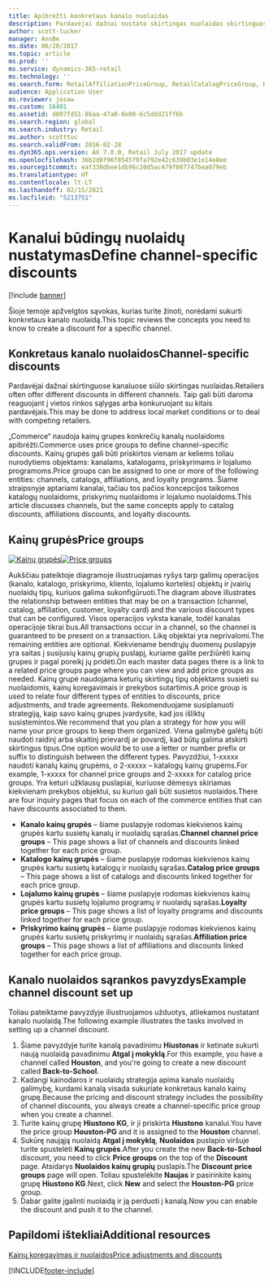 ```yaml
---
title: Apibrėžti konkretaus kanalo nuolaidas
description: Pardavėjai dažnai nustato skirtingas nuolaidas skirtinguose kanaluose. Šioje temoje apžvelgtos sąvokas, kurias turite žinoti, norėdami sukurti konkretaus kanalo nuolaidą.
author: scott-tucker
manager: AnnBe
ms.date: 06/20/2017
ms.topic: article
ms.prod: ''
ms.service: dynamics-365-retail
ms.technology: ''
ms.search.form: RetailAffiliationPriceGroup, RetailCatalogPriceGroup, RetailChannelPriceGroup, RetailDiscountPriceGroup, RetailDiscountPricingWorkspace, RetailPeriodicDiscount, RetailStoreItemPriceList, RetailStoreTable
audience: Application User
ms.reviewer: josaw
ms.custom: 16401
ms.assetid: d807fd51-86aa-47a0-8e00-6c5ddd21ff6b
ms.search.region: global
ms.search.industry: Retail
ms.author: scotttuc
ms.search.validFrom: 2016-02-28
ms.dyn365.ops.version: AX 7.0.0, Retail July 2017 update
ms.openlocfilehash: 36b2d8f96f8545f9fa792e42c639b03e1e14e8ee
ms.sourcegitcommit: eaf330dbee1db96c20d5ac479f007747bea079eb
ms.translationtype: HT
ms.contentlocale: lt-LT
ms.lasthandoff: 02/15/2021
ms.locfileid: "5213751"
---
```

# <a name="define-channel-specific-discounts"></a><span data-ttu-id="3bbe2-104">Kanalui būdingų nuolaidų nustatymas</span><span class="sxs-lookup"><span data-stu-id="3bbe2-104">Define channel-specific discounts</span></span>

[!include [banner](includes/banner.md)]

<span data-ttu-id="3bbe2-105">Šioje temoje apžvelgtos sąvokas, kurias turite žinoti, norėdami sukurti konkretaus kanalo nuolaidą.</span><span class="sxs-lookup"><span data-stu-id="3bbe2-105">This topic reviews the concepts you need to know to create a discount for a specific channel.</span></span>

## <a name="channel-specific-discounts"></a><span data-ttu-id="3bbe2-106">Konkretaus kanalo nuolaidos</span><span class="sxs-lookup"><span data-stu-id="3bbe2-106">Channel-specific discounts</span></span>

<span data-ttu-id="3bbe2-107">Pardavėjai dažnai skirtinguose kanaluose siūlo skirtingas nuolaidas.</span><span class="sxs-lookup"><span data-stu-id="3bbe2-107">Retailers often offer different discounts in different channels.</span></span> <span data-ttu-id="3bbe2-108">Taip gali būti daroma reaguojant į vietos rinkos sąlygas arba konkuruojant su kitais pardavėjais.</span><span class="sxs-lookup"><span data-stu-id="3bbe2-108">This may be done to address local market conditions or to deal with competing retailers.</span></span>

<span data-ttu-id="3bbe2-109">„Commerce“ naudoja kainų grupes konkrečių kanalų nuolaidoms apibrėžti.</span><span class="sxs-lookup"><span data-stu-id="3bbe2-109">Commerce uses price groups to define channel-specific discounts.</span></span> <span data-ttu-id="3bbe2-110">Kainų grupės gali būti priskirtos vienam ar keliems toliau nurodytiems objektams: kanalams, katalogams, priskyrimams ir lojalumo programoms.</span><span class="sxs-lookup"><span data-stu-id="3bbe2-110">Price groups can be assigned to one or more of the following entities: channels, catalogs, affiliations, and loyalty programs.</span></span> <span data-ttu-id="3bbe2-111">Šiame straipsnyje aptariami kanalai, tačiau tos pačios koncepcijos taikomos katalogų nuolaidoms, priskyrimų nuolaidoms ir lojalumo nuolaidoms.</span><span class="sxs-lookup"><span data-stu-id="3bbe2-111">This article discusses channels, but the same concepts apply to catalog discounts, affiliations discounts, and loyalty discounts.</span></span>

## <a name="price-groups"></a><span data-ttu-id="3bbe2-112">Kainų grupės</span><span class="sxs-lookup"><span data-stu-id="3bbe2-112">Price groups</span></span>

<span data-ttu-id="3bbe2-113">[![Kainų grupės](./media/price-groups-1024x608.png)](./media/price-groups.png)</span><span class="sxs-lookup"><span data-stu-id="3bbe2-113">[![Price groups](./media/price-groups-1024x608.png)](./media/price-groups.png)</span></span>

<span data-ttu-id="3bbe2-114">Aukščiau pateiktoje diagramoje iliustruojamas ryšys tarp galimų operacijos (kanalo, katalogo, priskyrimo, kliento, lojalumo kortelės) objektų ir įvairių nuolaidų tipų, kuriuos galima sukonfigūruoti.</span><span class="sxs-lookup"><span data-stu-id="3bbe2-114">The diagram above illustrates the relationship between entities that may be on a transaction (channel, catalog, affiliation, customer, loyalty card) and the various discount types that can be configured.</span></span> <span data-ttu-id="3bbe2-115">Visos operacijos vyksta kanale, todėl kanalas operacijoje tikrai bus.</span><span class="sxs-lookup"><span data-stu-id="3bbe2-115">All transactions occur in a channel, so the channel is guaranteed to be present on a transaction.</span></span> <span data-ttu-id="3bbe2-116">Likę objektai yra neprivalomi.</span><span class="sxs-lookup"><span data-stu-id="3bbe2-116">The remaining entities are optional.</span></span> <span data-ttu-id="3bbe2-117">Kiekviename bendrųjų duomenų puslapyje yra saitas į susijusių kainų grupių puslapį, kuriame galite peržiūrėti kainų grupes ir pagal poreikį jų pridėti.</span><span class="sxs-lookup"><span data-stu-id="3bbe2-117">On each master data pages there is a link to a related price groups page where you can view and add price groups as needed.</span></span> <span data-ttu-id="3bbe2-118">Kainų grupė naudojama keturių skirtingų tipų objektams susieti su nuolaidomis, kainų koregavimais ir prekybos sutartimis.</span><span class="sxs-lookup"><span data-stu-id="3bbe2-118">A price group is used to relate four different types of entities to discounts, price adjustments, and trade agreements.</span></span> <span data-ttu-id="3bbe2-119">Rekomenduojame susiplanuoti strategiją, kaip savo kainų grupes įvardysite, kad jos išliktų susistemintos.</span><span class="sxs-lookup"><span data-stu-id="3bbe2-119">We recommend that you plan a strategy for how you will name your price groups to keep them organized.</span></span> <span data-ttu-id="3bbe2-120">Viena galimybė galėtų būti naudoti raidinį arba skaitinį prievardį ar povardį, kad būtų galima atskirti skirtingus tipus.</span><span class="sxs-lookup"><span data-stu-id="3bbe2-120">One option would be to use a letter or number prefix or suffix to distinguish between the different types.</span></span> <span data-ttu-id="3bbe2-121">Pavyzdžiui, 1-xxxxx naudoti kanalų kainų grupėms, o 2-xxxxx – katalogų kainų grupėms.</span><span class="sxs-lookup"><span data-stu-id="3bbe2-121">For example, 1-xxxxx for channel price groups and 2-xxxxx for catalog price groups.</span></span> <span data-ttu-id="3bbe2-122">Yra keturi užklausų puslapiai, kuriuose dėmesys skiriamas kiekvienam prekybos objektui, su kuriuo gali būti susietos nuolaidos.</span><span class="sxs-lookup"><span data-stu-id="3bbe2-122">There are four inquiry pages that focus on each of the commerce entities that can have discounts associated to them.</span></span>

- <span data-ttu-id="3bbe2-123">**Kanalo kainų grupės** – šiame puslapyje rodomas kiekvienos kainų grupės kartu susietų kanalų ir nuolaidų sąrašas.</span><span class="sxs-lookup"><span data-stu-id="3bbe2-123">**Channel channel price groups** – This page shows a list of channels and discounts linked together for each price group.</span></span>
- <span data-ttu-id="3bbe2-124">**Katalogo kainų grupės** – šiame puslapyje rodomas kiekvienos kainų grupės kartu susietų katalogų ir nuolaidų sąrašas.</span><span class="sxs-lookup"><span data-stu-id="3bbe2-124">**Catalog price groups** – This page shows a list of catalogs and discounts linked together for each price group.</span></span>
- <span data-ttu-id="3bbe2-125">**Lojalumo kainų grupės** – šiame puslapyje rodomas kiekvienos kainų grupės kartu susietų lojalumo programų ir nuolaidų sąrašas.</span><span class="sxs-lookup"><span data-stu-id="3bbe2-125">**Loyalty price groups** – This page shows a list of loyalty programs and discounts linked together for each price group.</span></span>
- <span data-ttu-id="3bbe2-126">**Priskyrimo kainų grupės** – šiame puslapyje rodomas kiekvienos kainų grupės kartu susietų priskyrimų ir nuolaidų sąrašas.</span><span class="sxs-lookup"><span data-stu-id="3bbe2-126">**Affiliation price groups** – This page shows a list of affiliations and discounts linked together for each price group.</span></span>

## <a name="example-channel-discount-set-up"></a><span data-ttu-id="3bbe2-127">Kanalo nuolaidos sąrankos pavyzdys</span><span class="sxs-lookup"><span data-stu-id="3bbe2-127">Example channel discount set up</span></span>

<span data-ttu-id="3bbe2-128">Toliau pateiktame pavyzdyje iliustruojamos užduotys, atliekamos nustatant kanalo nuolaidą.</span><span class="sxs-lookup"><span data-stu-id="3bbe2-128">The following example illustrates the tasks involved in setting up a channel discount.</span></span>

1. <span data-ttu-id="3bbe2-129">Šiame pavyzdyje turite kanalą pavadinimu **Hiustonas** ir ketinate sukurti naują nuolaidą pavadinimu **Atgal į mokyklą**.</span><span class="sxs-lookup"><span data-stu-id="3bbe2-129">For this example, you have a channel called **Houston**, and you're going to create a new discount called **Back-to-School**.</span></span>
2. <span data-ttu-id="3bbe2-130">Kadangi kainodaros ir nuolaidų strategija apima kanalo nuolaidų galimybę, kurdami kanalą visada sukuriate konkretaus kanalo kainų grupę.</span><span class="sxs-lookup"><span data-stu-id="3bbe2-130">Because the pricing and discount strategy includes the possibility of channel discounts, you always create a channel-specific price group when you create a channel.</span></span>
3. <span data-ttu-id="3bbe2-131">Turite kainų grupę **Hiustono KG**, ir ji priskirta **Hiustono** kanalui.</span><span class="sxs-lookup"><span data-stu-id="3bbe2-131">You have the price group **Houston-PG** and it is assigned to the **Houston** channel.</span></span>
4. <span data-ttu-id="3bbe2-132">Sukūrę naująją nuolaidą **Atgal į mokyklą**, **Nuolaidos** puslapio viršuje turite spustelėti **Kainų grupės**.</span><span class="sxs-lookup"><span data-stu-id="3bbe2-132">After you create the new **Back-to-School** discount, you need to click **Price groups** on the top of the **Discount** page.</span></span> <span data-ttu-id="3bbe2-133">Atsidarys **Nuolaidos kainų grupių** puslapis.</span><span class="sxs-lookup"><span data-stu-id="3bbe2-133">The **Discount price groups** page will open.</span></span> <span data-ttu-id="3bbe2-134">Toliau spustelėkite **Naujas** ir pasirinkite kainų grupę **Hiustono KG**.</span><span class="sxs-lookup"><span data-stu-id="3bbe2-134">Next, click **New** and select the **Houston-PG** price group.</span></span>
5. <span data-ttu-id="3bbe2-135">Dabar galite įgalinti nuolaidą ir ją perduoti į kanalą.</span><span class="sxs-lookup"><span data-stu-id="3bbe2-135">Now you can enable the discount and push it to the channel.</span></span>

## <a name="additional-resources"></a><span data-ttu-id="3bbe2-136">Papildomi ištekliai</span><span class="sxs-lookup"><span data-stu-id="3bbe2-136">Additional resources</span></span>

[<span data-ttu-id="3bbe2-137">Kainų koregavimas ir nuolaidos</span><span class="sxs-lookup"><span data-stu-id="3bbe2-137">Price adjustments and discounts</span></span>](price-adjustments-discounts.md)


[!INCLUDE[footer-include](../includes/footer-banner.md)]